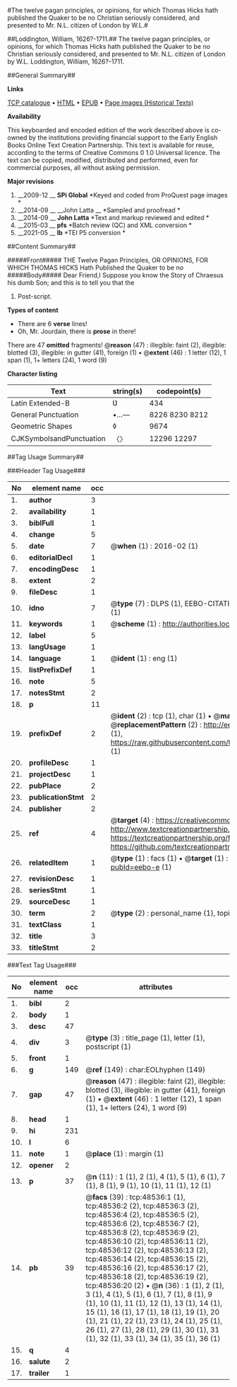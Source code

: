 #The twelve pagan principles, or opinions, for which Thomas Hicks hath published the Quaker to be no Christian seriously considered, and presented to Mr. N.L. citizen of London by W.L.#

##Loddington, William, 1626?-1711.##
The twelve pagan principles, or opinions, for which Thomas Hicks hath published the Quaker to be no Christian seriously considered, and presented to Mr. N.L. citizen of London by W.L.
Loddington, William, 1626?-1711.

##General Summary##

**Links**

[TCP catalogue](http://www.ota.ox.ac.uk/tcp/)  • 
[HTML](http://tei.it.ox.ac.uk/tcp/Texts-HTML/free/A48/A48939.html)  • 
[EPUB](http://tei.it.ox.ac.uk/tcp/Texts-EPUB/free/A48/A48939.epub) • 
[Page images (Historical Texts)](https://historicaltexts.jisc.ac.uk/eebo-11747282e)

**Availability**

This keyboarded and encoded edition of the work described above is co-owned by the
    institutions providing financial support to the Early English Books Online Text Creation
    Partnership. This text is available for reuse, according to the terms of  Creative Commons 0 1.0 Universal
    licence. The text can be copied, modified, distributed and performed, even for commercial
    purposes, all without asking permission.

**Major revisions**

1. __2009-12 __ __SPi Global__ *Keyed and coded from ProQuest page images *
1. __2014-09 __ __John Latta __ *Sampled and proofread *
1. __2014-09 __ __John Latta__ *Text and markup reviewed and edited *
1. __2015-03 __ __pfs__ *Batch review (QC) and XML conversion *
1. __2021-05 __ __lb__ *TEI P5 conversion *

##Content Summary##

#####Front#####
THE Twelve Pagan Principles, OR OPINIONS, FOR WHICH THOMAS HICKS Hath Published the Quaker to be no 
#####Body#####
Dear Friend,I Suppose you know the Story of Chraesus his dumb Son; and this is to tell you that the 
1. Post-script.

**Types of content**

  * There are 6 **verse** lines!
  * Oh, Mr. Jourdain, there is **prose** in there!

There are 47 **omitted** fragments! 
 @__reason__ (47) : illegible: faint (2), illegible: blotted (3), illegible: in gutter (41), foreign (1)  •  @__extent__ (46) : 1 letter (12), 1 span (1), 1+ letters (24), 1 word (9)

**Character listing**


|Text|string(s)|codepoint(s)|
|---|---|---|
|Latin Extended-B|Ʋ|434|
|General Punctuation|•…—|8226 8230 8212|
|Geometric Shapes|◊|9674|
|CJKSymbolsandPunctuation|〈〉|12296 12297|

##Tag Usage Summary##

###Header Tag Usage###

|No|element name|occ|attributes|
|---|---|---|---|
|1.|__author__|3||
|2.|__availability__|1||
|3.|__biblFull__|1||
|4.|__change__|5||
|5.|__date__|7| @__when__ (1) : 2016-02 (1)|
|6.|__editorialDecl__|1||
|7.|__encodingDesc__|1||
|8.|__extent__|2||
|9.|__fileDesc__|1||
|10.|__idno__|7| @__type__ (7) : DLPS (1), EEBO-CITATION (1), VID (1), EEBO-PROQUEST (1), STC (2), OCLC (1)|
|11.|__keywords__|1| @__scheme__ (1) : http://authorities.loc.gov/ (1)|
|12.|__label__|5||
|13.|__langUsage__|1||
|14.|__language__|1| @__ident__ (1) : eng (1)|
|15.|__listPrefixDef__|1||
|16.|__note__|5||
|17.|__notesStmt__|2||
|18.|__p__|11||
|19.|__prefixDef__|2| @__ident__ (2) : tcp (1), char (1)  •  @__matchPattern__ (2) : ([0-9\-]+):([0-9IVX]+) (1), (.+) (1)  •  @__replacementPattern__ (2) : http://eebo.chadwyck.com/downloadtiff?vid=$1&page=$2 (1), https://raw.githubusercontent.com/textcreationpartnership/Texts/master/tcpchars.xml#$1 (1)|
|20.|__profileDesc__|1||
|21.|__projectDesc__|1||
|22.|__pubPlace__|2||
|23.|__publicationStmt__|2||
|24.|__publisher__|2||
|25.|__ref__|4| @__target__ (4) : https://creativecommons.org/publicdomain/zero/1.0/ (1), http://www.textcreationpartnership.org/docs/. (1), https://textcreationpartnership.org/faq/#faq05 (1), https://github.com/textcreationpartnership (1)|
|26.|__relatedItem__|1| @__type__ (1) : facs (1)  •  @__target__ (1) : https://data.historicaltexts.jisc.ac.uk/view?pubId=eebo-e (1)|
|27.|__revisionDesc__|1||
|28.|__seriesStmt__|1||
|29.|__sourceDesc__|1||
|30.|__term__|2| @__type__ (2) : personal_name (1), topical_term (1)|
|31.|__textClass__|1||
|32.|__title__|3||
|33.|__titleStmt__|2||


###Text Tag Usage###

|No|element name|occ|attributes|
|---|---|---|---|
|1.|__bibl__|2||
|2.|__body__|1||
|3.|__desc__|47||
|4.|__div__|3| @__type__ (3) : title_page (1), letter (1), postscript (1)|
|5.|__front__|1||
|6.|__g__|149| @__ref__ (149) : char:EOLhyphen (149)|
|7.|__gap__|47| @__reason__ (47) : illegible: faint (2), illegible: blotted (3), illegible: in gutter (41), foreign (1)  •  @__extent__ (46) : 1 letter (12), 1 span (1), 1+ letters (24), 1 word (9)|
|8.|__head__|1||
|9.|__hi__|231||
|10.|__l__|6||
|11.|__note__|1| @__place__ (1) : margin (1)|
|12.|__opener__|2||
|13.|__p__|37| @__n__ (11) : 1 (1), 2 (1), 4 (1), 5 (1), 6 (1), 7 (1), 8 (1), 9 (1), 10 (1), 11 (1), 12 (1)|
|14.|__pb__|39| @__facs__ (39) : tcp:48536:1 (1), tcp:48536:2 (2), tcp:48536:3 (2), tcp:48536:4 (2), tcp:48536:5 (2), tcp:48536:6 (2), tcp:48536:7 (2), tcp:48536:8 (2), tcp:48536:9 (2), tcp:48536:10 (2), tcp:48536:11 (2), tcp:48536:12 (2), tcp:48536:13 (2), tcp:48536:14 (2), tcp:48536:15 (2), tcp:48536:16 (2), tcp:48536:17 (2), tcp:48536:18 (2), tcp:48536:19 (2), tcp:48536:20 (2)  •  @__n__ (36) : 1 (1), 2 (1), 3 (1), 4 (1), 5 (1), 6 (1), 7 (1), 8 (1), 9 (1), 10 (1), 11 (1), 12 (1), 13 (1), 14 (1), 15 (1), 16 (1), 17 (1), 18 (1), 19 (1), 20 (1), 21 (1), 22 (1), 23 (1), 24 (1), 25 (1), 26 (1), 27 (1), 28 (1), 29 (1), 30 (1), 31 (1), 32 (1), 33 (1), 34 (1), 35 (1), 36 (1)|
|15.|__q__|4||
|16.|__salute__|2||
|17.|__trailer__|1||
